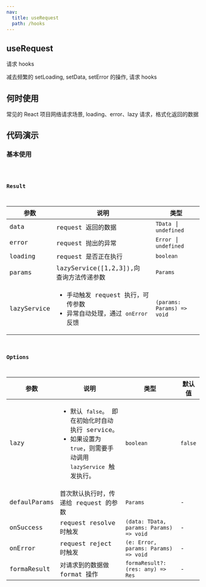 ```yaml
---
nav:
  title: useRequest
  path: /hooks
---
```


## useRequest

请求 hooks

减去频繁的 setLoading, setData, setError 的操作, 请求 hooks

## 何时使用

常见的 React 项目网络请求场景, loading、error、lazy 请求，格式化返回的数据

## 代码演示

### 基本使用

<code src="../../src/hooks/useRequest/demos/UseRequestDemo.tsx"  title="简单的使用">

### Result

| 参数 | 说明 | 类型 |
| --- | --- | --- |
| data | request 返回的数据 | `TData` \| `undefined` |
| error | request 抛出的异常 | `Error` \| `undefined` |
| loading | request 是否正在执行 | `boolean` |
| params | lazyService([1,2,3]),向 查询方法传递参数 | `Params` |
| lazyService | <ul><li> 手动触发 request 执行，可传参数</li><li>异常自动处理，通过 `onError` 反馈</li></ul> | `(params: Params) => void` |

### Options

| 参数 | 说明 | 类型 | 默认值 |
| --- | --- | --- | --- |
| lazy | <ul><li> 默认 `false`。 即在初始化时自动执行 service。</li><li>如果设置为 `true`，则需要手动调用 `lazyService` 触发执行。 </li></ul> | `boolean` | `false` |
| defaulParams | 首次默认执行时，传递给 request 的参数 | `Params` | - |
| onSuccess | request resolve 时触发 | `(data: TData, params: Params) => void` | - |
| onError | request reject 时触发 | `(e: Error, params: Params) => void` | - |
| formaResult | 对请求到的数据做 format 操作 | `formaResult?: (res: any) => Res` | - |
